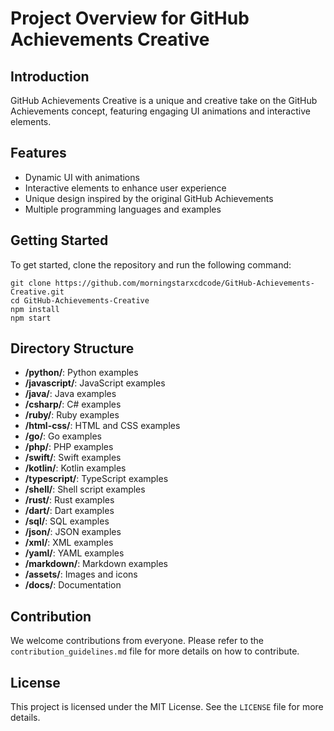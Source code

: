 # Project Overview for GitHub Achievements Creative

## Introduction
GitHub Achievements Creative is a unique and creative take on the GitHub Achievements concept, featuring engaging UI animations and interactive elements.

## Features
- Dynamic UI with animations
- Interactive elements to enhance user experience
- Unique design inspired by the original GitHub Achievements
- Multiple programming languages and examples

## Getting Started
To get started, clone the repository and run the following command:
```
git clone https://github.com/morningstarxcdcode/GitHub-Achievements-Creative.git
cd GitHub-Achievements-Creative
npm install
npm start
```

## Directory Structure
- **/python/**: Python examples
- **/javascript/**: JavaScript examples
- **/java/**: Java examples
- **/csharp/**: C# examples
- **/ruby/**: Ruby examples
- **/html-css/**: HTML and CSS examples
- **/go/**: Go examples
- **/php/**: PHP examples
- **/swift/**: Swift examples
- **/kotlin/**: Kotlin examples
- **/typescript/**: TypeScript examples
- **/shell/**: Shell script examples
- **/rust/**: Rust examples
- **/dart/**: Dart examples
- **/sql/**: SQL examples
- **/json/**: JSON examples
- **/xml/**: XML examples
- **/yaml/**: YAML examples
- **/markdown/**: Markdown examples
- **/assets/**: Images and icons
- **/docs/**: Documentation

## Contribution
We welcome contributions from everyone. Please refer to the `contribution_guidelines.md` file for more details on how to contribute.

## License
This project is licensed under the MIT License. See the `LICENSE` file for more details.
